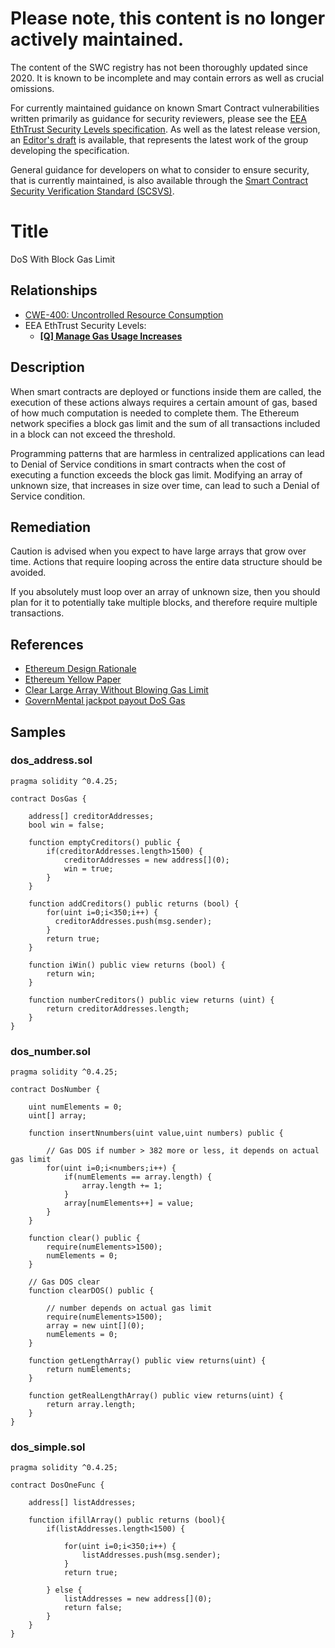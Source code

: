 # Please note, this content is no longer actively maintained.

The content of the SWC registry has not been thoroughly updated since 2020. It is known to be incomplete and may contain errors as well as crucial omissions.

For currently maintained guidance on known Smart Contract vulnerabilities written primarily as guidance for security reviewers, please see the
[EEA EthTrust Security Levels specification](https://entethalliance.org/specs/ethtrust-sl). As well as the latest release version, an
[Editor's draft](https://entethalliance.github.io/eta-registry/security-levels-spec.html) is available,
that represents the latest work of the group developing the specification.

General guidance for developers on what to consider to ensure security, that is currently maintained, is also available through the
[Smart Contract Security Verification Standard (SCSVS)](https://github.com/ComposableSecurity/SCSVS).

# Title

DoS With Block Gas Limit

## Relationships

- [CWE-400: Uncontrolled Resource Consumption](https://cwe.mitre.org/data/definitions/400.html)
- EEA EthTrust Security Levels:
  - [**[Q] Manage Gas Usage Increases**](https://entethalliance.github.io/eta-registry/security-levels-spec.html#req-3-enough-gas)
  
## Description

When smart contracts are deployed or functions inside them are called, the execution of these actions always requires a certain amount of gas, based of how much computation is needed to complete them. The Ethereum network specifies a block gas limit and the sum of all transactions included in a block can not exceed the threshold.

Programming patterns that are harmless in centralized applications can lead to Denial of Service conditions in smart contracts when the cost of executing a function exceeds the block gas limit. Modifying an array of unknown size, that increases in size over time, can lead to such a Denial of Service condition.

## Remediation

Caution is advised when you expect to have large arrays that grow over time. Actions that require looping across the entire data structure should be avoided.

If you absolutely must loop over an array of unknown size, then you should plan for it to potentially take multiple blocks, and therefore require multiple transactions.

## References

- [Ethereum Design Rationale](https://github.com/ethereum/wiki/wiki/Design-Rationale#gas-and-fees)
- [Ethereum Yellow Paper](https://ethereum.github.io/yellowpaper/paper.pdf)
- [Clear Large Array Without Blowing Gas Limit](https://ethereum.stackexchange.com/questions/3373/how-to-clear-large-arrays-without-blowing-the-gas-limit)
- [GovernMental jackpot payout DoS Gas](https://www.reddit.com/r/ethereum/comments/4ghzhv/governmentals_1100_eth_jackpot_payout_is_stuck/)

## Samples

### dos_address.sol

```solidity
pragma solidity ^0.4.25;

contract DosGas {

    address[] creditorAddresses;
    bool win = false;

    function emptyCreditors() public {
        if(creditorAddresses.length>1500) {
            creditorAddresses = new address[](0);
            win = true;
        }
    }

    function addCreditors() public returns (bool) {
        for(uint i=0;i<350;i++) {
          creditorAddresses.push(msg.sender);
        }
        return true;
    }

    function iWin() public view returns (bool) {
        return win;
    }

    function numberCreditors() public view returns (uint) {
        return creditorAddresses.length;
    }
}

```

### dos_number.sol

```solidity
pragma solidity ^0.4.25;

contract DosNumber {

    uint numElements = 0;
    uint[] array;

    function insertNnumbers(uint value,uint numbers) public {

        // Gas DOS if number > 382 more or less, it depends on actual gas limit
        for(uint i=0;i<numbers;i++) {
            if(numElements == array.length) {
                array.length += 1;
            }
            array[numElements++] = value;
        }
    }

    function clear() public {
        require(numElements>1500);
        numElements = 0;
    }

    // Gas DOS clear
    function clearDOS() public {

        // number depends on actual gas limit
        require(numElements>1500);
        array = new uint[](0);
        numElements = 0;
    }

    function getLengthArray() public view returns(uint) {
        return numElements;
    }

    function getRealLengthArray() public view returns(uint) {
        return array.length;
    }
}

```

### dos_simple.sol

```solidity
pragma solidity ^0.4.25;

contract DosOneFunc {

    address[] listAddresses;

    function ifillArray() public returns (bool){
        if(listAddresses.length<1500) {

            for(uint i=0;i<350;i++) {
                listAddresses.push(msg.sender);
            }
            return true;

        } else {
            listAddresses = new address[](0);
            return false;
        }
    }
}

```
